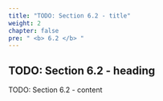 ```yaml
---
title: "TODO: Section 6.2 - title"
weight: 2
chapter: false
pre: " <b> 6.2 </b> "
---
```


## TODO: Section 6.2 - heading

TODO: Section 6.2 - content
